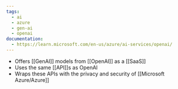 ```yaml
---
tags:
  - ai
  - azure
  - gen-ai
  - openai
documentation:
  - https://learn.microsoft.com/en-us/azure/ai-services/openai/
---
```

 - Offers [[GenAI]] models from [[OpenAI]] as a [[SaaS]]
 - Uses the same [[API]]s as OpenAI
 - Wraps these APIs with the privacy and security of [[Microsoft Azure/Azure]]
